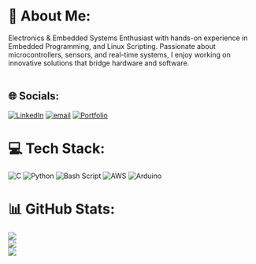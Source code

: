# 💫 About Me:
Electronics & Embedded Systems Enthusiast with hands-on experience in Embedded Programming, and Linux Scripting. Passionate about microcontrollers, sensors, and real-time systems, I enjoy working on innovative solutions that bridge hardware and software.<br><br>

## 🌐 Socials:
[![LinkedIn](https://img.shields.io/badge/LinkedIn-%230077B5.svg?logo=linkedin&logoColor=white)](https://www.linkedin.com/in/mubendiran-k) [![email](https://img.shields.io/badge/Email-D14836?logo=gmail&logoColor=white)](mailto:mubemubendiran@gmail.com) [![Portfolio](https://img.shields.io/badge/Portfolio-000000?style=for-the-badge&logo=About.me&logoColor=white)](https://mubendiran-k-99hy8ch.gamma.site)

# 💻 Tech Stack:
![C](https://img.shields.io/badge/c-%2300599C.svg?style=for-the-badge&logo=c&logoColor=white) ![Python](https://img.shields.io/badge/python-3670A0?style=for-the-badge&logo=python&logoColor=ffdd54) ![Bash Script](https://img.shields.io/badge/bash_script-%23121011.svg?style=for-the-badge&logo=gnu-bash&logoColor=white) ![AWS](https://img.shields.io/badge/AWS-%23FF9900.svg?style=for-the-badge&logo=amazon-aws&logoColor=white) ![Arduino](https://img.shields.io/badge/-Arduino-00979D?style=for-the-badge&logo=Arduino&logoColor=white)

# 📊 GitHub Stats:
![](https://github-readme-stats.vercel.app/api?username=MUBENDIRAN&theme=tokyonight&hide_border=false&include_all_commits=true&count_private=true)<br/>
![](https://nirzak-streak-stats.vercel.app/?user=MUBENDIRAN&theme=tokyonight&hide_border=false)<br/>
![](https://github-readme-stats.vercel.app/api/top-langs/?username=MUBENDIRAN&theme=tokyonight&hide_border=false&include_all_commits=true&count_private=true&layout=compact)

<!-- Proudly created with GPRM ( https://gprm.itsvg.in ) -->
